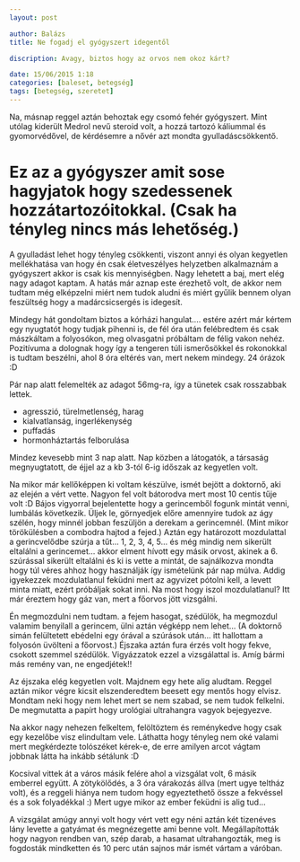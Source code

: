 ```yaml
---
layout: post

author: Balázs
title: Ne fogadj el gyógyszert idegentől

discription: Avagy, biztos hogy az orvos nem okoz kárt?

date: 15/06/2015 1:18
categories: [baleset, betegség]
tags: [betegség, szeretet]
---
```

Na, másnap reggel aztán behoztak egy csomó fehér gyógyszert. Mint utólag kiderült Medrol nevű steroid volt, a hozzá tartozó káliummal és gyomorvédővel, de kérdésemre a nővér azt mondta gyulladáscsökkentő.

# Ez az a gyógyszer amit sose hagyjatok hogy szedessenek hozzátartozóitokkal. (Csak ha tényleg nincs más lehetőség.)

A gyulladást lehet hogy tényleg csökkenti, viszont annyi és olyan kegyetlen mellékhatása van hogy én csak életveszélyes helyzetben alkalmaznám a gyógyszert akkor is csak kis mennyiségben. Nagy lehetett a baj, mert elég nagy adagot kaptam. A hatás már aznap este érezhető volt, de akkor nem tudtam még elképzelni miért nem tudok aludni és miért gyűlik bennem olyan feszültség hogy a madárcsicsergés is idegesít.

Mindegy hát gondoltam biztos a kórházi hangulat.... estére azért már kértem egy nyugtatót hogy tudjak pihenni is, de fél óra után felébredtem és csak mászkáltam a folyosókon, meg olvasgatni próbáltam de félig vakon nehéz. Pozitívuma a dolognak hogy így a tengeren túli ismerősökkel és rokonokkal is tudtam beszélni, ahol 8 óra eltérés van, mert nekem mindegy. 24 órázok :D

Pár nap alatt felemelték az adagot 56mg-ra, így a tünetek csak rosszabbak lettek.

* agresszió, türelmetlenség, harag
* kialvatlanság, ingerlékenység
* puffadás
* hormonháztartás felborulása

Mindez kevesebb mint 3 nap alatt. Nap közben a látogatók, a társaság megnyugtatott, de éjjel az a kb 3-tól 6-ig időszak az kegyetlen volt.

Na mikor már kellőképpen ki voltam készülve, ismét bejött a doktornő, aki az elején a vért vette. Nagyon fel volt bátorodva mert most 10 centis tűje volt :D Bájos vigyorral bejelentette hogy a gerincemből fogunk mintát venni, lumbálás következik. Üljek le, görnyedjek előre amennyire tudok az ágy szélén, hogy minnél jobban feszüljön a derekam a gerincemnél. (Mint mikor törökülésben a combodra hajtod a fejed.) Aztán egy határozott mozdulattal a gerincvelődbe szúrja a tűt... 1, 2, 3, 4, 5... és még mindig nem sikerült eltalálni a gerincemet... akkor elment hívott egy másik orvost, akinek a 6. szúrással sikerült eltalálni és ki is vette a mintát, de sajnálkozva mondta hogy túl véres ahhoz hogy használják így ismételünk pár nap múlva. Addig igyekezzek mozdulatlanul feküdni mert az agyvizet pótolni kell, a levett minta miatt, ezért próbáljak sokat inni. Na most hogy iszol mozdulatlanul? Itt már éreztem hogy gáz van, mert a főorvos jött vizsgálni.

Én megmozdulni nem tudtam. a fejem hasogat, szédülök, ha megmozdul valamim benyilall a gerincem, ülni aztán végképp nem lehet... (A doktornő simán felültetett ebédelni egy órával a szúrások után... itt hallottam a folyosón üvölteni a főorvost.) Éjszaka aztán fura érzés volt hogy fekve, csokott szemmel szédülök. Vigyázzatok ezzel a vizsgálattal is. Amíg bármi más remény van, ne engedjétek!!

Az éjszaka elég kegyetlen volt. Majdnem egy hete alig aludtam. Reggel aztán mikor végre kicsit elszenderedtem beesett egy mentős hogy elvisz. Mondtam neki hogy nem lehet mert se nem szabad, se nem tudok felkelni. De megmutatta a papírt hogy urológiai ultrahangra vagyok bejegyezve.

Na akkor nagy nehezen felkeltem, felöltöztem és reménykedve hogy csak egy kezelőbe visz elindultam vele. Láthatta hogy tényleg nem oké valami mert megkérdezte tolószéket kérek-e, de erre amilyen arcot vágtam jobbnak látta ha inkább sétálunk :D

Kocsival vittek át a város másik felére ahol a vizsgálat volt, 6 másik emberrel együtt. A zötykölődés, a 3 óra várakozás állva (mert ugye teltház volt), és a reggeli hiánya nem tudom hogy egyeztethető össze a fekvéssel és a sok folyadékkal :) Mert ugye mikor az ember feküdni is alig tud...

A vizsgálat amúgy annyi volt hogy vért vett egy néni aztán két tizenéves lány levette a gatyámat és megnézegette ami benne volt. Megállapították hogy nagyon rendben van, szép darab, a hasamat ultrahangozták, meg is fogdosták mindketten és 10 perc után sajnos már ismét vártam a váróban.